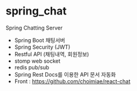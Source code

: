# spring_chat
Spring Chatting Server

- Spring Boot 채팅서버
- Spring Security (JWT)
- Restful API (채팅내역, 회원정보)
- stomp web socket
- redis pub/sub
- Spring Rest Docs를 이용한 API 문서 자동화
- Front : https://github.com/choimiae/react-chat
